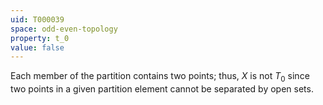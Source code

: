 ```yaml
---
uid: T000039
space: odd-even-topology
property: t_0
value: false
---
```

Each member of the partition contains two points; thus, $X$ is not $T_0$ since two points in a given partition element cannot be separated by open sets.


